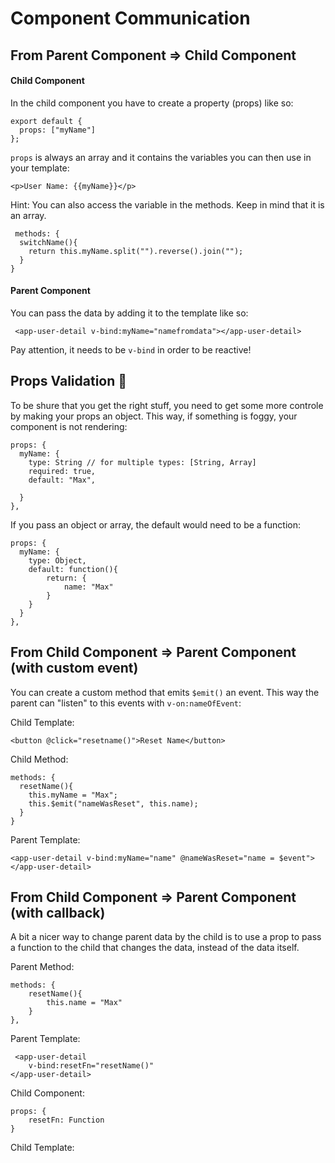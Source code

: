 # Component Communication

## From Parent Component => Child Component

#### Child Component

In the child component you have to create a property (props) like so:

```
export default {
  props: ["myName"]
};
```

`props` is always an array and it contains the variables you can then use in your template:

```
<p>User Name: {{myName}}</p>
```

Hint: You can also access the variable in the methods. Keep in mind that it is an array.

```
 methods: {
  switchName(){
    return this.myName.split("").reverse().join("");
  }
}
```

#### Parent Component

You can pass the data by adding it to the template like so:

```
 <app-user-detail v-bind:myName="namefromdata"></app-user-detail>
```

Pay attention, it needs to be `v-bind` in order to be reactive!

## Props Validation 📣
To be shure that you get the right stuff, you need to get some more controle by making your props an object. This way, if something is foggy, your component is not rendering:

```
props: {
  myName: {
    type: String // for multiple types: [String, Array]
    required: true,
    default: "Max",
    
  }
},
```
If you pass an object or array, the default would need to be a function:

```
props: {
  myName: {
  	type: Object,
    default: function(){
    	return: {
    		name: "Max"
    	}
    }
  }
},

```

## From Child Component => Parent Component (with custom event)

You can create a custom method that emits `$emit()` an event. This way the parent can "listen" to this events with `v-on:nameOfEvent`:

Child Template:

```
<button @click="resetname()">Reset Name</button>
```

Child Method:

```
methods: {
  resetName(){
    this.myName = "Max";
    this.$emit("nameWasReset", this.name);
  }
}
```

Parent Template:

```
<app-user-detail v-bind:myName="name" @nameWasReset="name = $event"></app-user-detail>
```

## From Child Component => Parent Component (with callback)

A bit a nicer way to change parent data by the child is to use a prop to pass a function to the child that changes the data, instead of the data itself.

Parent Method: 

```        
methods: {
    resetName(){
        this.name = "Max"
    }
},

```
Parent Template:

```
 <app-user-detail 
    v-bind:resetFn="resetName()"
</app-user-detail>
```

Child Component:

```
props: {
	resetFn: Function
}
```
Child Template: 

```
	
```

